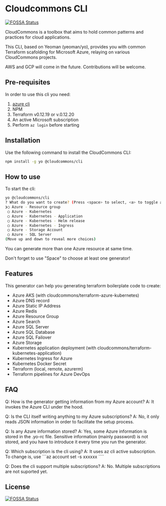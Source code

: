# Cloudcommons CLI
[![FOSSA Status](https://app.fossa.io/api/projects/git%2Bgithub.com%2Fcloudcommons%2Fgenerator-cli.svg?type=shield)](https://app.fossa.io/projects/git%2Bgithub.com%2Fcloudcommons%2Fgenerator-cli?ref=badge_shield)


CloudCommons is a toolbox that aims to hold common patterns and practices for cloud applications.

This CLI, based on Yeoman (yeoman/yo), provides you with common Terraform scafolding for Microsoft Azure, relaying on various CloudCommons projects.

AWS and GCP will come in the future. Contributions will be welcome.

## Pre-requisites

In order to use this cli you need:
1. [azure cli](https://docs.microsoft.com/en-us/cli/azure/install-azure-cli?view=azure-cli-latest)
2. NPM
3. Terraform v0.12.19 or v.0.12.20
4. An active Microsoft subscription
5. Perform ```az login``` before starting

## Installation

Use the following command to install the CloudCommons CLI:

``` bash
npm install -g yo @cloudcommons/cli
```

## How to use

To start the cli:

``` bash
yo @cloudcommons/cli
? What do you want to create? (Press <space> to select, <a> to toggle all, <i> to invert selection)
❯◯ Azure - Resource group
 ◯ Azure - Kubernetes
 ◯ Azure - Kubernetes - Application
 ◯ Azure - Kubernetes - Helm release
 ◯ Azure - Kubernetes - Ingress
 ◯ Azure - Storage Account
 ◯ Azure - SQL Server
(Move up and down to reveal more choices)
```

You can generate more than one Azure resource at same time.

Don't forget to use "Space" to choose at least one generator!

## Features

This generator can help you generating terraform boilerplate code to create:

* Azure AKS (with cloudcommons/terraform-azure-kubernetes)
* Azure DNS record
* Azure Static IP Address
* Azure Redis
* Azure Resource Group
* Azure Search
* Azure SQL Server
* Azure SQL Database
* Azure SQL Failover
* Azure Storage
* Kubernetes application deployment (with cloudcommons/terraform-kubernetes-application)
* Kubernetes Ingress for Azure
* Kubernetes Docker Secret
* Terraform (local, remote, azurerm)
* Terraform pipelines for Azure DevOps

## FAQ

Q: How is the generator getting information from my Azure account?
A: It invokes the Azure CLI under the hood.

Q: Is the CLI itself writing anything to my Azure subscriptions?
A: No, it only reads JSON information in order to facilitate the setup process.

Q: Is any Azure information stored?
A: Yes, some Azure information is stored in the .yo-rc file. Sensitive information (mainly password) is not stored, and you have to introduce it every time you run the generator.

Q: Which subscription is the cli using?
A: It uses az cli active subscription. To change is, use ```az account set -s xxxxxx ````

Q: Does the cli support multiple subscriptions?
A: No. Multiple subscriptions are not suported yet.


## License
[![FOSSA Status](https://app.fossa.io/api/projects/git%2Bgithub.com%2Fcloudcommons%2Fgenerator-cli.svg?type=large)](https://app.fossa.io/projects/git%2Bgithub.com%2Fcloudcommons%2Fgenerator-cli?ref=badge_large)
